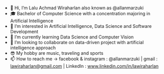 - 👋 Hi, I’m Lalu Achmad Wiraharlan also known as @allanmarzuki
- 🎓 Bachelor of Computer Science with a concentration majoring in Artificial Intelligence
- 👀 I’m interested in Artificial Intelligence, Data Science and Software Development
- 🌱 I’m currently learning Data Science and Computer Vision
- 💞️ I’m looking to collaborate on data-driven project with artificial intelligence approach
- 😎 My hobby are music, traveling and sports
- 📫 How to reach me -> facebook & instagram : @allanmarzuki | gmail : lawiraharlan@gmail.com | LinkedIn : www.linkedin.com/in/lawiraharlan

<!---
allanmarzuki/allanmarzuki is a ✨ special ✨ repository because its `README.md` (this file) appears on your GitHub profile.
You can click the Preview link to take a look at your changes.
--->

